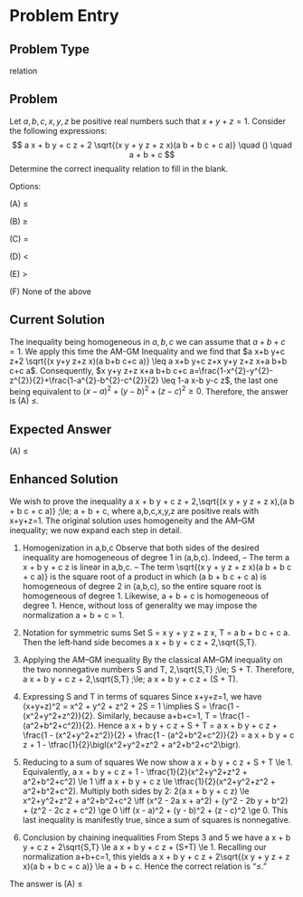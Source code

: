 # Problem Entry

## Problem Type
relation

## Problem
Let $a, b, c, x, y, z$ be positive real numbers such that $x + y + z = 1$. Consider the following expressions:
$$
a x + b y + c z + 2 \sqrt{(x y + y z + z x)(a b + b c + c a)} \quad () \quad a + b + c
$$
Determine the correct inequality relation to fill in the blank.

Options:

(A) $\leq$ 

(B) $\geq$

(C) $=$ 

(D) $<$

(E) $>$

(F) None of the above

## Current Solution
The inequality being homogeneous in $a, b, c$ we can assume that $a+b+c=1$. We apply this time the AM-GM Inequality and we find that
$a x+b y+c z+2 \sqrt{(x y+y z+z x)(a b+b c+c a)} \leq a x+b y+c z+x y+y z+z x+a b+b c+c a$.
Consequently,
$x y+y z+z x+a b+b c+c a=\frac{1-x^{2}-y^{2}-z^{2}}{2}+\frac{1-a^{2}-b^{2}-c^{2}}{2} \leq 1-a x-b y-c z$,
the last one being equivalent to $(x-a)^{2}+(y-b)^{2}+(z-c)^{2} \geq 0$. Therefore, the answer is (A) $\leq$.

## Expected Answer
(A) $\leq$

## Enhanced Solution
We wish to prove the inequality
   a x + b y + c z + 2\,\sqrt{(x y + y z + z x)\,(a b + b c + c a)} \;\le\; a + b + c,
where a,b,c,x,y,z are positive reals with x+y+z=1.  The original solution uses homogeneity and the AM–GM inequality; we now expand each step in detail.

1. Homogenization in a,b,c
   Observe that both sides of the desired inequality are homogeneous of degree 1 in (a,b,c).  Indeed,
     – The term a x + b y + c z is linear in a,b,c.
     – The term \sqrt{(x y + y z + z x)(a b + b c + c a)} is the square root of a product in which (a b + b c + c a) is homogeneous of degree 2 in (a,b,c), so the entire square root is homogeneous of degree 1.
   Likewise, a + b + c is homogeneous of degree 1.  Hence, without loss of generality we may impose the normalization
     a + b + c = 1.

2. Notation for symmetric sums
   Set
     S = x y + y z + z x,
     T = a b + b c + c a.
   Then the left‐hand side becomes a x + b y + c z + 2\,\sqrt{S\,T}.

3. Applying the AM–GM inequality
   By the classical AM–GM inequality on the two nonnegative numbers S and T,
     2\,\sqrt{S\,T} \;\le\; S + T.
   Therefore,
     a x + b y + c z + 2\,\sqrt{S\,T}
       \;\le\; a x + b y + c z + (S + T).

4. Expressing S and T in terms of squares
   Since x+y+z=1, we have
     (x+y+z)^2 = x^2 + y^2 + z^2 + 2S = 1
     \implies S = \frac{1 - (x^2+y^2+z^2)}{2}.
   Similarly, because a+b+c=1,
     T = \frac{1 - (a^2+b^2+c^2)}{2}.
   Hence
     a x + b y + c z + S + T
       = a x + b y + c z
         + \frac{1 - (x^2+y^2+z^2)}{2}
         + \frac{1 - (a^2+b^2+c^2)}{2}
       = a x + b y + c z + 1
         - \tfrac{1}{2}\bigl(x^2+y^2+z^2 + a^2+b^2+c^2\bigr).

5. Reducing to a sum of squares
   We now show
     a x + b y + c z + S + T \le 1.
   Equivalently,
     a x + b y + c z + 1 - \tfrac{1}{2}(x^2+y^2+z^2 + a^2+b^2+c^2) \le 1
   \iff a x + b y + c z \le \tfrac{1}{2}(x^2+y^2+z^2 + a^2+b^2+c^2).
   Multiply both sides by 2:
     2(a x + b y + c z) \le x^2+y^2+z^2 + a^2+b^2+c^2
   \iff (x^2 - 2a x + a^2) + (y^2 - 2b y + b^2) + (z^2 - 2c z + c^2) \ge 0
   \iff (x - a)^2 + (y - b)^2 + (z - c)^2 \ge 0.
   This last inequality is manifestly true, since a sum of squares is nonnegative.

6. Conclusion by chaining inequalities
   From Steps 3 and 5 we have
     a x + b y + c z + 2\sqrt{S\,T}
       \le a x + b y + c z + (S+T)
       \le 1.
   Recalling our normalization a+b+c=1, this yields
     a x + b y + c z + 2\sqrt{(x y + y z + z x)(a b + b c + c a)}
       \le a + b + c.
   Hence the correct relation is “≤.”

The answer is (A) ≤
